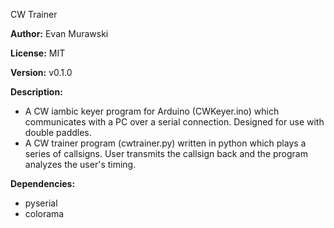 CW Trainer

**Author:** Evan Murawski

**License:** MIT

**Version:** v0.1.0

**Description:**

- A CW iambic keyer program for Arduino (CWKeyer.ino) which communicates with a PC over a serial connection. Designed for use with double paddles.
- A CW trainer program (cwtrainer.py) written in python which plays a series of callsigns. User transmits the callsign back and the program analyzes the user's timing.


**Dependencies:**

- pyserial
- colorama